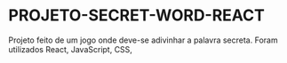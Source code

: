 # PROJETO-SECRET-WORD-REACT
Projeto feito de um jogo onde deve-se adivinhar a palavra secreta. Foram utilizados React, JavaScript, CSS, 
